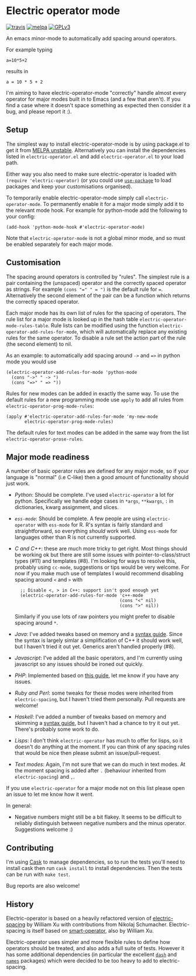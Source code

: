 # Electric operator mode

[![travis](https://travis-ci.org/davidshepherd7/electric-operator.svg?branch=master)](https://travis-ci.org/davidshepherd7/electric-operator) [![melpa](http://melpa.org/packages/electric-operator-badge.svg)](http://melpa.org/#/electric-operator) [![GPLv3](http://img.shields.io/badge/license-GNU%20GPLv3-blue.svg)](https://github.com/davidshepherd7/electric-operator/blob/master/LICENSE)

An emacs minor-mode to automatically add spacing around operators.

For example typing

    a=10*5+2

results in

    a = 10 * 5 + 2

I'm aiming to have electric-operator-mode "correctly" handle almost every
operator for major modes built in to Emacs (and a few that aren't). If you find a
case where it doesn't space something as expected then consider it a bug, 
and please report it :).


## Setup

The simplest way to install electric-operator-mode is by using package.el
to get it from [MELPA unstable](http://melpa.org/#/getting-started).
Alternatively you can install the dependencies listed in
`electric-operator.el` and add `electric-operator.el` to your load path.

Either way you also need to make sure electric-operator is loaded with
`(require 'electric-operator)` (or you could use 
[`use-package`](https://github.com/jwiegley/use-package) to load packages
and keep your customisations organised).

To temporarily enable electric-operator-mode simply call
`electric-operator-mode`. To permanently enable it for a major mode simply
add it to the relevant mode hook. For example for python-mode add the
following to your config:

    (add-hook 'python-mode-hook #'electric-operator-mode)

Note that `electric-operator-mode` is not a global minor mode, and so must
be enabled separately for each major mode.


## Customisation

The spacing around operators is controlled by "rules". The simplest rule is
a pair containing the (unspaced) operator and the correctly spaced operator
as strings. For example `(cons "=" " = ")` is the default rule for `=`.
Alternatively the second element of the pair can be a function which
returns the correctly spaced operator.

Each major mode has its own list of rules for the spacing of operators. The
rule list for a major mode is looked up in the hash table
`electric-operator-mode-rules-table`. Rule lists can be modified using the
function `electric-operator-add-rules-for-mode`, which will automatically
replace any existing rules for the same operator. To disable a rule set the
action part of the rule (the second element) to nil.

As an example: to automatically add spacing around `->` and `=>` in python
mode you would use

    (electric-operator-add-rules-for-mode 'python-mode
      (cons "->" " -> ")
      (cons "=>" " => "))

Rules for new modes can be added in exactly the same way. To use the default
rules for a new programming mode use `apply` to add all rules from
`electric-operator-prog-mode-rules`:

    (apply #'electric-operator-add-rules-for-mode 'my-new-mode
           electric-operator-prog-mode-rules)

The default rules for text modes can be added in the same way from the list
`electric-operator-prose-rules`.


## Major mode readiness

A number of basic operator rules are defined for any major mode, so if your
language is "normal" (i.e C-like) then a good amount of functionality
should just work.

* *Python*: Should be complete. I've used `electric-operator` a lot for python.
  Specifically we handle edge cases in `*args`, `**kwargs`,
  `:` in dictionaries, kwarg assignment, and slices.

* *`ess-mode`*: Should be complete. A few people are using `electric-operator` with
  `ess-mode` for R. R's syntax is fairly standard and straightforward, so
  everything *should* work well. Using `ess-mode` for languages other than
  R is not currently supported.

* *C and C++*: these are much more tricky to get right. Most things should
  be working ok but there are still some issues with
  pointer-to-class/struct types (#11) and templates (#8). I'm looking for
  ways to resolve this, probably using `cc-mode`, suggestions or tips would
  be very welcome. For now if you make much use of templates I would
  recommend disabling spacing around `<` and `>` with

        ;; Disable <, > in C++: support isn't good enough yet
        (electric-operator-add-rules-for-mode 'c++-mode
                                              (cons "<" nil)
                                              (cons ">" nil))

  Similarly if you use lots of raw pointers you might prefer to disable
  spacing around `*`.

* *Java*: I've added tweaks based on memory and a
  [syntax guide](http://www.tutorialspoint.com/java/java_quick_guide.htm).
  Since the syntax is largely simlar a simplification of C++ it should work
  well, but I haven't tried it out yet. Generics aren't handled properly
  (#8).

* *Javascript*: I've added all the basic operators, and I'm currently using
javascript so any issues should be ironed out quickly.

* *PHP*: Implemented based on
  [this guide](http://www.w3schools.com/php/php_operators.asp), let me know
  if you have any issues.

* *Ruby and Perl*: some tweaks for these modes were inherited from
  `electric-spacing`, but I haven't tried them personally. Pull requests
  are welcome!

* *Haskell*: I've added a number of tweaks based on memory and skimming a
  [syntax guide](http://prajitr.github.io/quick-haskell-syntax/), but I
  haven't had a chance to try it out yet. There's probably some work to do.

* *Lisps*: I don't think `electric-operator` has much to offer for lisps, so
  it doesn't do anything at the moment. If you can think of any spacing
  rules that would be nice then please submit an issue/pull-request.

* *Text modes*: Again, I'm not sure that we can do much in text modes. At the moment 
  spacing is added after `.` (behaviour inherited from `electric-spacing`) and `,`.

If you use `electric-operator` for a major mode not on this list please
open an issue to let me know how it went.


In general:

* Negative numbers might still be a bit flakey. It seems to be difficult to
reliably distinguish between negative numbers and the minus operator.
Suggestions welcome :)


## Contributing

I'm using [Cask](https://github.com/cask/cask.el) to manage dependencies,
so to run the tests you'll need to install cask then run `cask install` to
install dependencies. Then the tests can be run with `make test`.

Bug reports are also welcome!


## History

Electric-operator is based on a heavily refactored version of
[electric-spacing](https://github.com/xwl/electric-spacing) by William Xu
with contributions from Nikolaj Schumacher. Electric-spacing is itself
based on [smart-operator](http://www.emacswiki.org/emacs/SmartOperator),
also by William Xu.

Electric-operator uses simpler and more flexible rules to define how
operators should be treated, and also adds a full suite of tests. However
it has some additional dependencies (in particular the excellent
[`dash`](https://github.com/magnars/dash.el) and
[`names`](https://github.com/Malabarba/names) packages) which were decided
to be too heavy to add to electric-spacing.
